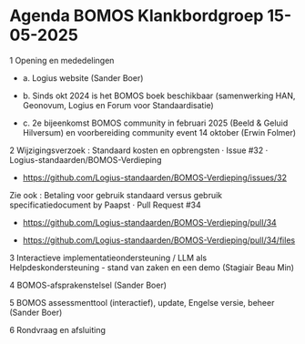 
# Agenda BOMOS Klankbordgroep 15-05-2025

1	Opening en mededelingen

- a.	Logius website (Sander Boer)

- b.	Sinds okt 2024 is het BOMOS boek beschikbaar (samenwerking HAN, Geonovum, Logius en Forum voor Standaardisatie)

- c.	2e bijeenkomst BOMOS community in februari 2025 (Beeld & Geluid Hilversum) en voorbereiding community event 14 oktober (Erwin Folmer)


2 Wijzigingsverzoek : Standaard kosten en opbrengsten · Issue #32 · Logius-standaarden/BOMOS-Verdieping
- https://github.com/Logius-standaarden/BOMOS-Verdieping/issues/32

Zie ook : Betaling voor gebruik standaard versus gebruik specificatiedocument by Paapst · Pull Request #34

- https://github.com/Logius-standaarden/BOMOS-Verdieping/pull/34

- https://github.com/Logius-standaarden/BOMOS-Verdieping/pull/34/files


3	Interactieve implementatieondersteuning / LLM als Helpdeskondersteuning - stand van zaken en een demo (Stagiair Beau Min)

4	BOMOS-afsprakenstelsel (Sander Boer)

5	BOMOS assessmenttool (interactief), update, Engelse versie, beheer (Sander Boer)

6	Rondvraag en afsluiting
